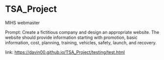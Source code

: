 # TSA_Project
MIHS webmaster

Prompt: Create a fictitious company and design an appropriate website. The website should provide information starting with promotion, basic information, cost, planning, training, vehicles, safety, launch, and recovery.

link: https://davin00.github.io/TSA_Project/testing/test.html
